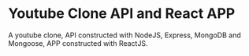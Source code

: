 # Youtube Clone API and React APP
A youtube clone, API constructed with NodeJS, Express, MongoDB and Mongoose, APP constructed with ReactJS.
